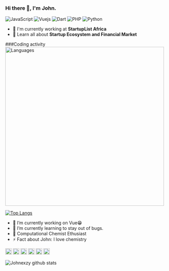 ### Hi there 👋, I'm John.


![JavaScript](https://img.shields.io/badge/JavaScript-Expert-yellow)
![Vuejs](https://img.shields.io/badge/Vuejs-Expert-blue)
![Dart](https://img.shields.io/badge/Dart-Intermediate-green)
![PHP](https://img.shields.io/badge/PHP-Intermediate-lightgrey)
![Python](https://img.shields.io/badge/Python-Intermediate-orange)


- 🏢 I'm currently working at **StartupList Africa**
- 🌱 Learn all about **Startup Ecosystem and Financial Market**

###Coding activity
[<a href="https://wakatime.com"><img src="https://wakatime.com/share/@f541c919-0d3d-4b73-a292-ef698b42d7dd/7bbffdcd-b038-4bc2-bb39-e9ad0d2a41fe.png" alt='Languages' height='500'/></a>](https://github.com/johnexzy)

[![Top Langs](https://github-readme-stats.vercel.app/api/top-langs/?username=johnexzy)](https://github.com/johnexzy)

- 🔭 I’m currently working on Vue😁
- 🌱 I’m currently learning to stay out of bugs.
- 👯 Computational Chemist Ethusiast
- ⚡ Fact about John:  I love chemistry


[<img src='https://cdn.jsdelivr.net/npm/simple-icons@3.0.1/icons/github.svg' alt='github' height='20'>](https://github.com/johnexzy)   [<img src='https://cdn.jsdelivr.net/npm/simple-icons@3.0.1/icons/linkedin.svg' alt='linkedin' height='20'>](https://www.linkedin.com/in/oba-john-a031aa1a5/)  [<img src='https://cdn.jsdelivr.net/npm/simple-icons@3.0.1/icons/facebook.svg' alt='facebook' height='20'>](https://www.facebook.com/john.oba.10)  [<img src='https://cdn.jsdelivr.net/npm/simple-icons@3.0.1/icons/instagram.svg' alt='instagram' height='20'>](https://www.instagram.com/john.oba/)  [<img src='https://cdn.jsdelivr.net/npm/simple-icons@3.0.1/icons/twitter.svg' alt='twitter' height='20'>](https://twitter.com/obajohn17)  [<img src='https://cdn.jsdelivr.net/npm/simple-icons@3.0.1/icons/stackoverflow.svg' alt='stackoverflow' height='20'>](https://stackoverflow.com/users/10541309/oba-john)


![Johnexzy github stats](https://github-readme-stats.vercel.app/api?username=johnexzy&count_private=true&show_icons=true&theme=radical)

